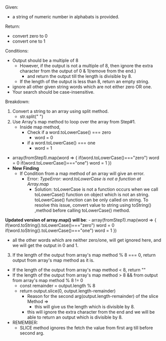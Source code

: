 Given:

- a string of numeric number in alphabats is provided.

Return:

- convert zero to 0
- convert one to 1

Conditions:

- Output should be a multiple of 8
  - However, if the output is not a multiple of 8, then ignore the extra character from the output of 0 & 1(remove from the end.)
    - and return the output till the length is divisible by 8.
  - If the length of the output is less than 8, return an empty string.
- ignore all other given string words which are not either zero OR one.
- Your search should be case-insensitive.

Breakdown:

1. Convert a string to an array using split method.
   - str.split(" ")
2. Use Array's map method to loop over the array from Step#1.
   - Inside map method,
     - Check if a word.toLowerCase() === zero
       - word = 0
     - if a word.toLowerCase() === one
       - word = 1

- array(fromStep1).map(word => {
  if(word.toLowerCase()==="zero") word = 0
  if(word.toLowerCase()==="one") word = 1
  })
- **New Finding**
  - If Condition from a map method of an array will give an error.
    - Error: _TypeError: word.toLowerCase is not a function at Array.map_
      - Solution: toLowerCase is not a function occurs when we call toLowerCase() function on object which is not an string. toLowerCase() function can be only called on string. To resolve this issue, convert value to string using toString() ,method before calling toLowerCase() method.

**Updated version of array.map() will be**: - array(fromStep1).map(word => {
if(word.toString().toLowerCase()==="zero") word = 0
if(word.toString().toLowerCase()==="one") word = 1
})

- all the other words which are neither zero/one, will get ignored here, and we will get the output in 0 and 1.

3. If the length of the output from array's map method % 8 === 0, return output from array's map method as it is.

- If the length of the output from array's map method < 8, return ""
- If the length of the output from array's map method > 8 && from output from array's map method % 8 != 0
  - const remainder = output.length % 8
  - return output.slice(0, output.length-remainder)
    - Reason for the second arg(output.length-remainder) of the slice Method =>
      - this will give us the length which is divisible by 8.
    - this will ignore the extra character from the end and we will be able to return an output which is divisible by 8.
- REMEMBER:
  - SLICE method ignores the fetch the value from first arg till before second arg.
